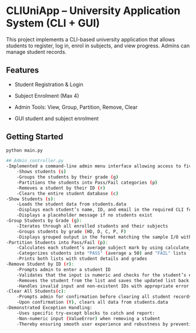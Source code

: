 # CLIUniApp – University Application System (CLI + GUI)

This project implements a CLI-based university application that allows students to register, log in, enrol in subjects, and view progress. Admins can manage student records.

## Features
- Student Registration & Login
- Subject Enrolment (Max 4)
- Admin Tools: View, Group, Partition, Remove, Clear

- GUI student and subject enrolment


## Getting Started
```bash
python main.py

## Admin_controller.py
-Implemented a command-line admin menu interface allowing access to five core admin operations as mentioned:
    -Shows students (s)
    -Groups the students by their grade (g)
    -Partitions the students into Pass/Fail categories (p)
    -Removes a student by their ID (r)
    -Clears the entire student database (c)
-Show Students (s):
    -Loads the student data from students.data
    -Displays each student’s name, ID, and email in the required CLI format
    -Displays a placeholder message if no students exist
-Group Students by Grade (g):
    -Iterates through all enrolled students and their subjects
    -Groups students by grade (HD, D, C, P, F)
    -Displays grouped output in the format matching the sample I/O with indentation and color
-Partition Students into Pass/Fail (p):
    -Calculates each student’s average subject mark by using calculate_average()
    -Categorizes students into "PASS" (average ≥ 50) and "FAIL" lists
    -Prints both lists with student details and grades
-Remove Student by ID (r):
    -Prompts admin to enter a student ID
    -Validates that the input is numeric and checks for the student’s existence
    -Removes the student from the list and saves the updated list back to the file
    -Handles invalid input and non-existent IDs with appropriate error messages using try-except
-Clear All Students(c):
    -Prompts admin for confirmation before clearing all student records
    -Upon confirmation (Y), clears all data from students.data
-Demonstrated Exception Handling:
    -Uses specific try-except blocks to catch and report:
    -Non-numeric input (ValueError) when removing a student
    -Thereby ensuring smooth user experience and robustness by preventing program crashes



